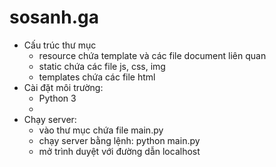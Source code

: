 # sosanh.ga

+ Cấu trúc thư mục 
  - resource chứa template và các file document liên quan
  - static chứa các file js, css, img
  - templates chứa các file html
+ Cài đặt môi trường:
  - Python 3 
  - 
+ Chạy server:
  - vào thư mục chứa file main.py
  - chạy server bằng lệnh: python main.py
  - mở trình duyệt với đường dẫn localhost
